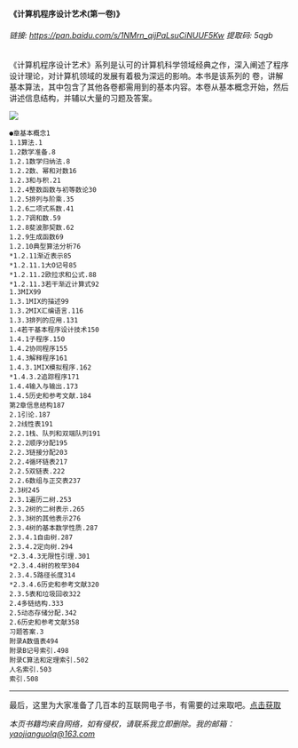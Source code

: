 #### 《计算机程序设计艺术(第一卷)》



###### 链接: https://pan.baidu.com/s/1NMrn_qijPaLsuCiNUUF5Kw 提取码: 5qgb

《计算机程序设计艺术》系列是认可的计算机科学领域经典之作，深入阐述了程序设计理论，对计算机领域的发展有着极为深远的影响。本书是该系列的 卷，讲解基本算法，其中包含了其他各卷都需用到的基本内容。本卷从基本概念开始，然后讲述信息结构，并辅以大量的习题及答案。


![](https://img2020.cnblogs.com/blog/2193560/202101/2193560-20210102155947764-996492019.png)



```
●章基本概念1
1.1算法.1
1.2数学准备.8
1.2.1数学归纳法.8
1.2.2数、幂和对数16
1.2.3和与积.21
1.2.4整数函数与初等数论30
1.2.5排列与阶乘.35
1.2.6二项式系数.41
1.2.7调和数.59
1.2.8斐波那契数.62
1.2.9生成函数69
1.2.10典型算法分析76
*1.2.11渐近表示85
*1.2.11.1大O记号85
*1.2.11.2欧拉求和公式.88
*1.2.11.3若干渐近计算式92
1.3MIX99
1.3.1MIX的描述99
1.3.2MIX汇编语言.116
1.3.3排列的应用.131
1.4若干基本程序设计技术150
1.4.1子程序.150
1.4.2协同程序155
1.4.3解释程序161
1.4.3.1MIX模拟程序.162
*1.4.3.2追踪程序171
1.4.4输入与输出.173
1.4.5历史和参考文献.184
第2章信息结构187
2.1引论.187
2.2线性表191
2.2.1栈、队列和双端队列191
2.2.2顺序分配195
2.2.3链接分配203
2.2.4循环链表217
2.2.5双链表.222
2.2.6数组与正交表237
2.3树245
2.3.1遍历二树.253
2.3.2树的二树表示.265
2.3.3树的其他表示276
2.3.4树的基本数学性质.287
2.3.4.1自由树.287
2.3.4.2定向树.294
*2.3.4.3无限性引理.301
*2.3.4.4树的枚举304
2.3.4.5路径长度314
*2.3.4.6历史和参考文献320
2.3.5表和垃圾回收322
2.4多链结构.333
2.5动态存储分配.342
2.6历史和参考文献358
习题答案.3
附录A数值表494
附录B记号索引.498
附录C算法和定理索引.502
人名索引.503
索引.508
```



***

最后，这里为大家准备了几百本的互联网电子书，有需要的过来取吧。[点击获取](https://mp.weixin.qq.com/s/dFqVQ2qJxvQ0YrIlPISJuw)

*本页书籍均来自网络，如有侵权，请联系我立即删除。我的邮箱：yaojianguolq@163.com*


